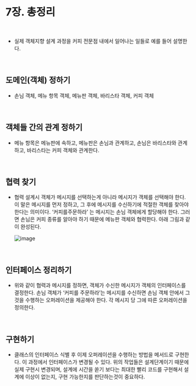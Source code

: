 # 7장. 총정리

<br> 

- 실제 객체지향 설계 과정을 커피 전문점 내에서 일어나는 일들로 예를 들어 설명한다.

<br> 

## 도메인(객체) 정하기
- 손님 객체, 메뉴 항목 객체, 메뉴판 객체, 바리스타 객체, 커피 객체

   <br> 
   
## 객체들 간의 관계 정하기
- 메뉴 항목은 메뉴판에 속하고, 메뉴판은 손님과 관계하고, 손님은 바리스타와 관계하고, 바리스타는 커피 객체와 관계한다.

   <br> 
   
## 협력 찾기
- 협력 설계시 객체가 메시지를 선택하는게 아니라 메시지가 객체를 선택해야 한다. 이 말은 메시지를 먼저 정하고, 그 후에 메시지를 수신하기에 적절한 객체를 찾아야 한다는 의미이다. ‘커피를주문하라’ 는 메시지는 손님 객체에게 할당해야 한다. 그러면 손님은 커피 종류를 알아야 하기 때문에 메뉴판 객체와 협력한다. 아래 그림과 같이 완성된다.

   ![image](https://github.com/user-attachments/assets/05e2bb89-365b-4e4c-aa80-694d64a24b9b)


<br> 

## 인터페이스 정리하기
- 위와 같이 협력과 메시지를 정하면, 객체가 수신한 메시지가 객체의 인터페이스를 결정한다. 손님 객체가 ‘커피를 주문하라’는 메시지를 수신하면 손님 객체 안에서 그것을 수행하는 오퍼레이션을 제공해야 한다. 각 메시지 당 그에 따른 오퍼레이션을 정의한다.

   <br> 
   
## 구현하기
- 클래스의 인터페이스 식별 후 이제 오퍼레이션을 수행하는 방법을 메서드로 구현한다. 이 과정에서 인터페이스가 변경될 수 있다. 위의 작업들은 설계단계이기 때문에 실제 구현시 변경되며, 설계에 시간을 쏟기 보다는 최대한 빨리 코드를 구현해서 설계에 이상이 없는지, 구현 가능한지를 판단하는것이 중요하다.
